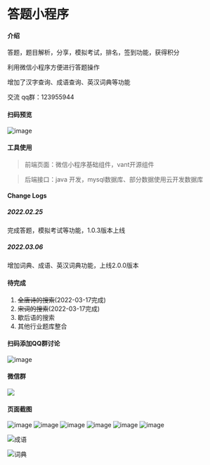 # 答题小程序

#### 介绍
答题，题目解析，分享，模拟考试，排名，签到功能，获得积分

利用微信小程序方便进行答题操作

增加了汉字查询、成语查询、英汉词典等功能

交流 qq群：123955944


#### 扫码预览

![image](screenshot/gh_749516412a83_258.jpg)

#### 工具使用

> 前端页面：微信小程序基础组件，vant开源组件

> 后端接口：java 开发，mysql数据库、部分数据使用云开发数据库

#### Change Logs 

 #####  2022.02.25 

  完成答题，模拟考试等功能，1.0.3版本上线 

##### 2022.03.06 

   增加词典、成语、英汉词典功能，上线2.0.0版本

#### 待完成

1. ~~全唐诗的搜索~~(2022-03-17完成)
2. ~~宋词的搜索~~(2022-03-17完成)
3. 歇后语的搜索
3. 其他行业题库整合

#### 扫码添加QQ群讨论



![image](screenshot/3.png)

#### 微信群

![](screenshot/4.png)

#### 页面截图



![image](screenshot/2.jpg)
![image](screenshot/5.jpg)
![image](screenshot/7.jpg)
![image](screenshot/8.jpg)
![image](screenshot/9.jpg)
![image](screenshot/10.jpg)

![成语](screenshot/idiom.jpg)

![词典](screenshot/eng_dict.jpg)